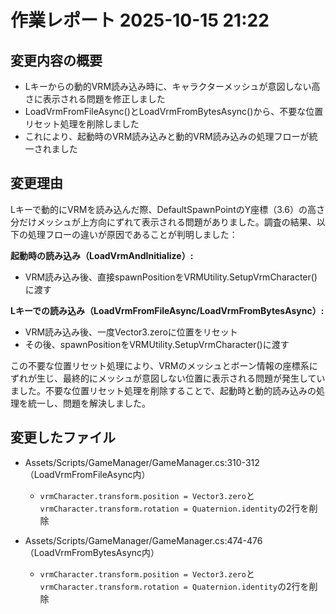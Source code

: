 # 作業レポート 2025-10-15 21:22

## 変更内容の概要

- Lキーからの動的VRM読み込み時に、キャラクターメッシュが意図しない高さに表示される問題を修正しました
- LoadVrmFromFileAsync()とLoadVrmFromBytesAsync()から、不要な位置リセット処理を削除しました
- これにより、起動時のVRM読み込みと動的VRM読み込みの処理フローが統一されました

## 変更理由

Lキーで動的にVRMを読み込んだ際、DefaultSpawnPointのY座標（3.6）の高さ分だけメッシュが上方向にずれて表示される問題がありました。調査の結果、以下の処理フローの違いが原因であることが判明しました：

**起動時の読み込み（LoadVrmAndInitialize）:**
- VRM読み込み後、直接spawnPositionをVRMUtility.SetupVrmCharacter()に渡す

**Lキーでの読み込み（LoadVrmFromFileAsync/LoadVrmFromBytesAsync）:**
- VRM読み込み後、一度Vector3.zeroに位置をリセット
- その後、spawnPositionをVRMUtility.SetupVrmCharacter()に渡す

この不要な位置リセット処理により、VRMのメッシュとボーン情報の座標系にずれが生じ、最終的にメッシュが意図しない位置に表示される問題が発生していました。不要な位置リセット処理を削除することで、起動時と動的読み込みの処理を統一し、問題を解決しました。

## 変更したファイル

- Assets/Scripts/GameManager/GameManager.cs:310-312（LoadVrmFromFileAsync内）
  - `vrmCharacter.transform.position = Vector3.zero`と`vrmCharacter.transform.rotation = Quaternion.identity`の2行を削除

- Assets/Scripts/GameManager/GameManager.cs:474-476（LoadVrmFromBytesAsync内）
  - `vrmCharacter.transform.position = Vector3.zero`と`vrmCharacter.transform.rotation = Quaternion.identity`の2行を削除

